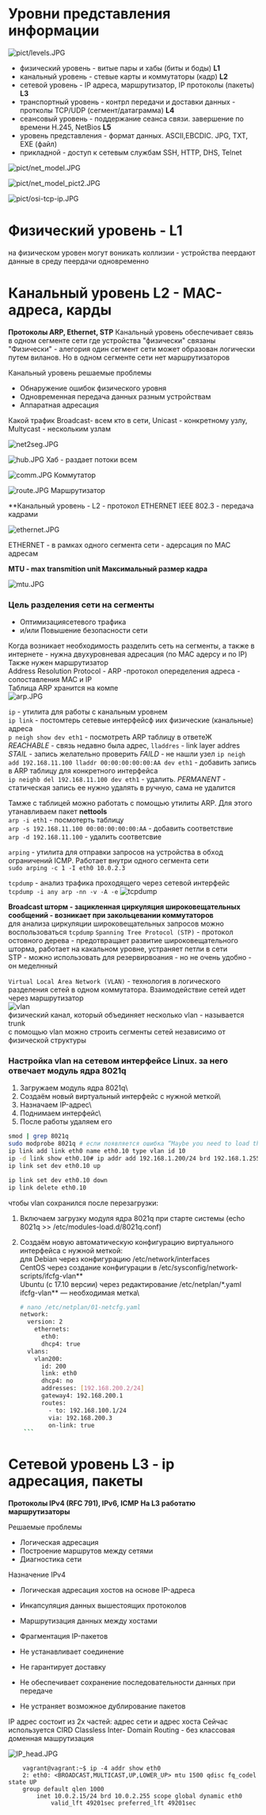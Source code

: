 # Уровни представления информации
![pict/levels.JPG](pict/levels.JPG)

* физический уровень - витые пары и хабы (биты и боды) **L1**
* канальный уровень - стевые карты и коммутаторы (кадр) **L2**
* сетевой уровень - IP адреса, маршрутизатор, IP протоколы (пакеты) **L3**
* транспортный уровень - контрл передачи и доставки данных - протколы TCP/UDP (сегмент/датаграмма) **L4**
* сеансовый уровень - поддержание сеанса связи. завершение по времени H.245, NetBios **L5**
* уровень представления - формат данных. ASCII,EBCDIC.  JPG, TXT, EXE (файл)
* прикладной - доступ к сетевым службам SSH, HTTP, DHS, Telnet

![pict/net_model.JPG](pict/net_model.JPG)

![pict/net_model_pict2.JPG](pict/net_model_pict2.JPG)

![pict/osi-tcp-ip.JPG](pict/osi-tcp-ip.JPG)

# Физический уровень - L1
на физическом уровен могут воникать коллизии - устройства пеердают данные в среду пеердачи одновременно

# Канальный уровень L2 - MAC-адреса, карды
**Протоколы ARP, Ethernet, STP**
Канальный уровень обеспечивает связь в одном сегменте сети где устройства "физически" связаны
"Физически" - алегория один сегмент сети может образован логически путем виланов. Но в одном сегменте сети нет маршрутизаторов

Канальный уровень решаемые проблемы
* Обнаружение ошибок физического уровня
* Одновременная передача данных разным устройствам
* Аппаратная адресация


Какой трафик Broadcast- всем кто в сети, Unicast - конкретному узлу, Multycast - нескольким узлам

![net2seg.JPG](./pict/net2seg.JPG)

![hub.JPG](pict/hub.JPG) Хаб - раздает потоки всем

![comm.JPG](pict/comm.JPG) Коммутатор

![route.JPG](pict/route.JPG) Маршрутизатор

**Канальный уровень - L2 - протокол ETHERNET IEEE 802.3 - передача кадрами

![ethernet.JPG](pict/ethernet.JPG)

ETHERNET - в рамках одного сегмента сети - адерсация по MAC адресам

**MTU - max transmition unit Максимальный размер кадра**

![mtu.JPG](pict/mtu.JPG)

### Цель разделения сети на сегменты 
* Оптимизациясетевого трафика
* и/или Повышение безопасности сети

Когда возникает необходимость разделить сеть на сегменты, а также в интернете - нужна двухуровневая адресация (по MAC адерсу и по IP)\
Также нужен маршрутизатор\
Address Resolution Protocol - ARP -протокол опеределения адреса - сопоставления MAC и IP\
Таблица ARP хранится на компе\
![arp.JPG](pict/ARP.JPG)

`ip` - утилита для работы с канальным уровнем\
`ip link` - постомтерь сетевые интерфейсф иих физические (канальные) адреса\
`p neigh show dev eth1` - посмотреть ARP таблицу в ответеЖ\
*REACHABLE* - связь недавно была адрес, `lladdres` - link layer addres\
*STAIL* - запись желательно проверить
*FAILD* - не нашли узел
`ip neigh add 192.168.11.100 lladdr 00:00:00:00:00:AA dev eth1` - добавить запись в ARP таблицу для конкретного интерфейса\
`ip neighb del 192.168.11.100 dev eth1` - удалить.
*PERMANENT* - статическая запись ее нужно удалять в ручную, сама не удалится

Тамже с таблицей можно работать с помощью утилиты ARP. Для этого утанавливаем пакет **nettools**\
`arp -i eth1` - посмотерть таблицу\
`arp -s 192.168.11.100 00:00:00:00:00:AA` - добавить соответствие\
`arp -d 192.168.11.100` - удалить соответсвие

`arping` - утилита для отправки запросов на устройства в обход ограничений ICMP. Работает внутри одного сегмента сети\
`sudo arping -c 1 -I eth0 10.0.2.3`

`tcpdump` - анализ трафика проходящего через сетевой интерфейс\
`tcpdump -i any arp -nn -v -A -e`
![tcpdump](pict/tcpdump.JPG)

**Broadcast шторм - зацикленная циркуляция широковещательных сообщений - возникает при закольцевании коммутаторов**\
для анализа циркуляции широковещательных запросов можно воспользоваться `tcpdump`
`Spanning Tree Protocol (STP)` - протокол остовного дерева - предотвращает развитие широковещательного шторма, работает на какальном уровне, устраняет петли в сети\
STP - можно использовать для резервирвоания - но не очень удобно - он меделнный

`Virtual Local Area Network (VLAN)` - технология в логического разделения сетей в одном коммутатора. Взаимодействие сетей идет через маршрутизатор\
![vlan](pict/vlan.JPG)\
физический канал, который объединяет несколько vlan - называется trunk\
с помощью vlan можно строить сегменты сетей независимо от физической структуры

### Настройка vlan на сетевом интерфейсе Linux. за него отвечает модуль ядра 8021q
1. Загружаем модуль ядра 8021q\
2. Создаём новый виртуальный интерфейс с нужной меткой\
3. Назначаем IP-адрес\
4. Поднимаем интерфейс\
5. После работы удаляем его

```bash
smod | grep 8021q
sudo modprobe 8021q # если появляется ошибка “Maybe you need to load the 8021q module"
ip link add link eth0 name eth0.10 type vlan id 10
ip -d link show eth0.10# ip addr add 192.168.1.200/24 brd 192.168.1.255 dev eth0.10
ip link set dev eth0.10 up

ip link set dev eth0.10 down
ip link delete eth0.10
```
чтобы vlan сохранился после перезагрузки:
1. Включаем загрузку модуля ядра 8021q при старте системы (echo 8021q >> /etc/modules-load.d/8021q.conf)
2. Создаём новую автоматическую конфигурацию виртуального интерфейса с нужной меткой:\
    для Debian через конфигурацию /etc/network/interfaces\
    CentOS через создание конфигурации в /etc/sysconfig/network-scripts/ifcfg-vlan**\
    Ubuntu (с 17.10 версии) через редактирование /etc/netplan/*.yaml\
      ifcfg-vlan** — необходимая метка\
      
      ```bash
      # nano /etc/netplan/01-netcfg.yaml
      network:
        version: 2
          ethernets:
            eth0:
            dhcp4: true
        vlans:
          vlan200:
            id: 200
            link: eth0
            dhcp4: no
            addresses: [192.168.200.2/24]
            gateway4: 192.168.200.1
            routes:
              - to: 192.168.100.1/24
              via: 192.168.200.3
              on-link: true
       ```


# Сетевой уровень L3 - ip адресация, пакеты
**Протоколы IPv4 (RFC 791), IPv6, ICMP**
**На L3 работатю маршрутизаторы**

Решаемые проблемы
* Логическая адресация
* Построение маршрутов между сетями
* Диагностика сети

Назначение IPv4
* Логическая адресация хостов на основе IP-адреса
* Инкапсуляция данных вышестоящих протоколов
* Маршрутизация данных между хостами
* Фрагментация IP-пакетов

* Не устанавливает соединение
* Не гарантирует доставку
* Не обеспечивает сохранение последовательности данных при передаче
* Не устраняет возможное дублирование пакетов

IP адрес состоит из 2х частей: адрес сети и адрес хоста
Сейчас используется CIRD Classless Inter- Domain Routing - без классовая доменная машрутизация

![IP_head.JPG](pict/IP_head.JPG)

        vagrant@vagrant:~$ ip -4 addr show eth0
        2: eth0: <BROADCAST,MULTICAST,UP,LOWER_UP> mtu 1500 qdisc fq_codel state UP
        group default qlen 1000
            inet 10.0.2.15/24 brd 10.0.2.255 scope global dynamic eth0
                valid_lft 49201sec preferred_lft 49201sec




